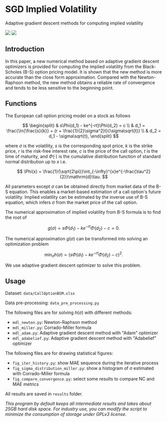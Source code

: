 # SGD Implied Volatility

Adaptive gradient descent methods for computing implied volatility

![](https://img.shields.io/badge/dependencies-python%203.9-blue.svg)
![](https://img.shields.io/badge/dependencies-tensorflow%202.5-green.svg)

## Introduction

In this paper, a new numerical method based on adaptive gradient descent optimizers is provided for computing the implied volatility from the Black-Scholes (B-S) option pricing model. It is shown that the new method is more accurate than the close form approximation. Compared with the Newton-Raphson method, the new method obtains a reliable rate of convergence and tends to be less sensitive to the beginning point.

## Functions

The European call option pricing model on a stock as follows

$$
\begin{split}
 &   s\Phi(d_1) - ke^{-rt}\Phi(d_2) = c \\
 &   d_1 = \frac{\ln{\frac{s}{k}} + (r + \frac{1}{2}\sigma^2)t}{\sigma\sqrt{t}} \\
 &   d_2 = d_1 - \sigma\sqrt{t},
\end{split}
$$

where $\sigma$ is the volatility, $s$ is the corresponding spot price, $k$ is the strike price, $r$ is the risk-free interest rate, $c$ is the price of the call option, $t$ is the time of maturity, and $\Phi(\cdot)$ is the cumulative distribution function of standard normal distribution up to $x$ i.e.

$$
\Phi(x) = \frac{1}{\sqrt{2\pi}}\int_{-\infty}^{x}e^{-\frac{\tau^2}{2}}\mathrm{d}\tau.
$$

All parameters except $\sigma$ can be obtained directly from market
data of the B-S equation. This enables a market-based estimation of a call option's future volatility. Implied volatility can be estimated by the inverse use of B-S equation, which infers $\sigma$ from the market price of the call option.

The numerical approximation of implied volatility from B-S formula is to find the root of

$$
g(\sigma) = s\Phi(d_1) - ke^{-rt}\Phi(d_2) - c = 0.
$$

The numerical approximation $g(\sigma)$ can be transformed into solving an optimization problem

$$
\min_\sigma h(\sigma) = (s\Phi(d_1) - ke^{-rt}\Phi(d_2)-c)^2.
$$

We use adaptive gradient descent optimizer to solve this problem.

## Usage

Dataset: `data/CallOptionBSM.xlsx`

Data pre-processing: `data_pre_processing.py`

The following files are for solving $h(\sigma)$ with different methods:

- `mdl_newton.py`:  Newton-Raphson method
- `mdl_miller.py`:  Corrado-Miller formula
- `mdl_adam.py`:  Adaptive gradient descent method with "Adam" optimizer
- `mdl_adabelief.py`:  Adaptive gradient descent method with "Adabelief" optimizer

The following files are for drawing statistical figures:

- `fig_iter_history.py`: show MAE sequence during the iterative process
- `fig_sigma_distribution_miller.py`: show a histogram of σ estimated with Corrado-Miller formula
- `fig_compare_convergence.py`: select some results to compare NC and MAE metrics

All results are saved in `results` folder.

*This program by default keeps all intermediate results and takes about 25GB hard disk space. For industry use, you can modify the script to minimize the consumption of storage under GPLv3 license.*
